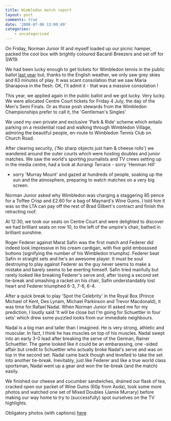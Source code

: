 ```yaml
---
title: Wimbledon match report
layout: post
comments: true
date: '2008-07-06 13:00:49'
categories:
    - uncategorised
---
```


On Friday, Norman Junior III and myself loaded up our picnic hamper,
packed the cool box with brightly coloured Bacardi Breezers and set off
for SW19.

We had been lucky enough to get tickets for Wimbledon tennis in the
public ballot [last
year](http://www.nbrightside.com/blog/2007/07/01/under-the-covers-at-wimbledon)
but, thanks to the English weather, we only saw grey skies and 63
minutes of play. It was scant consolation that we saw Maria Sharapova in
the flesh. OK, I'll admit it - that was a massive consolation !

This year, we applied again in the public ballot and we got lucky. Very
lucky. We were allocated Centre Court tickets for Friday 4 July, the day
of the Men's Semi Finals. Or as those posh stewards from the Wimbledon
Championships prefer to call it, the 'Gentleman's Singles'

We used my own private and exclusive 'Park & Ride' scheme which entails
parking on a residential road and walking through Wimbledon Village,
admiring the beautiful people, en-route to Wimbledon Tennis Club on
Church Road.

After clearing security, ('No sharp objects just ham & cheese rolls') we
wandered around the outer courts which were hosting doubles and junior
matches. We saw the world's sporting journalists and TV crews setting up
in the media centre, had a look at Aorangi Terrace - sorry 'Henman Hill'
- sorry 'Murray Mount' and gazed at hundreds of people, soaking up the
sun and the atmosphere, preparing to watch matches on a very big screen.

Norman Junior asked why Wimbledon was charging a staggering 85 pence for
a Toffee Crisp and &pound;2.60 for a bag of Maynard's Wine Gums. I told him it
was so the LTA can pay off the rest of Brad Gilbert's contract and
finish the retracting roof.

At 12:30, we took our seats on Centre Court and were delighted to
discover we had brilliant seats on row 10, to the left of the umpire's
chair, bathed in brilliant sunshine.

Roger Federer against Marat Safin was the first match and Federer did
indeed look impressive in his cream cardigan, with five gold embosssed
buttons (signifying the number of his Wimbledon triumphs). Federer beat
Safin in straight sets and he's an awesome player. It must be soul
destroying to play against Federer as the guy never seems to make a
mistake and barely seems to be exerting himself. Safin tried manfully
but rarely looked like breaking Federer's serve and, after losing a
second set tie-break and smashing a racket on his chair, Safin
understandably lost heart and Federer triumphed 6-3, 7-6, 6-4.

After a quick break to play 'Spot the Celebrity' in the Royal Box
(Prince Michael of Kent, Des Lynam, Michael Parkinson and Trevor
Macdonald), it was time for Rafael Nadal. When Norman Junior III asked
me for my prediction, I loudly said 'It will be close but I'm going for
Schuettler in four sets' which drew some puzzled looks from our
immediate neighbours.

Nadal is a big man and taller than I imagined. He is very strong,
athletic and muscular. In fact, I think he has muscles on top of his
muscles. Nadal swept into an early 3-0 lead after breaking the serve of
the German, Rainer Schuettler. The game looked like it could be an
embarassing, one -sided affair but credit to Schuettler who actually
broke Nadal's serve and was on top in the second set. Nadal came back
though and levelled to take the set into another tie-break. Inevitably,
just like Federer and like a true world class sportsman, Nadal went up a
gear and won the tie-break (and the match) easily.

We finished our cheese and cucumber sandwiches, drained our flask of
tea, cracked open our packet of Wine Gums (60p from Asda), took some
more photos and watched one set of Mixed Doubles (Jamie Murrary) before
making our way home to try to (successfully) spot ourselves on the TV
highlights.

Obligatory photos (with captions)
[here](http://picasaweb.google.com/nbrightside/Wimbledon2008)
